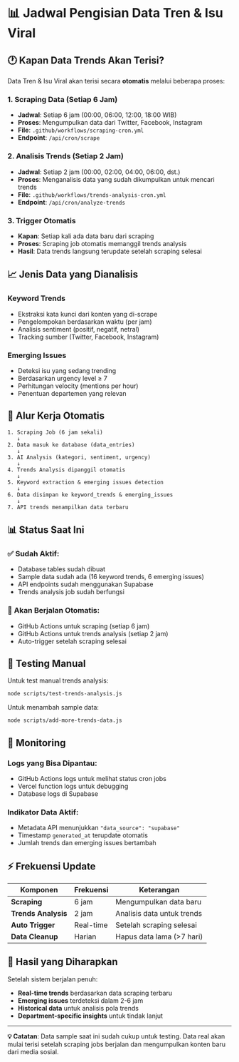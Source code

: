 # 📊 Jadwal Pengisian Data Tren & Isu Viral

## 🕐 Kapan Data Trends Akan Terisi?

Data Tren & Isu Viral akan terisi secara **otomatis** melalui beberapa proses:

### 1. **Scraping Data (Setiap 6 Jam)**

- **Jadwal**: Setiap 6 jam (00:00, 06:00, 12:00, 18:00 WIB)
- **Proses**: Mengumpulkan data dari Twitter, Facebook, Instagram
- **File**: `.github/workflows/scraping-cron.yml`
- **Endpoint**: `/api/cron/scrape`

### 2. **Analisis Trends (Setiap 2 Jam)**

- **Jadwal**: Setiap 2 jam (00:00, 02:00, 04:00, 06:00, dst.)
- **Proses**: Menganalisis data yang sudah dikumpulkan untuk mencari trends
- **File**: `.github/workflows/trends-analysis-cron.yml`
- **Endpoint**: `/api/cron/analyze-trends`

### 3. **Trigger Otomatis**

- **Kapan**: Setiap kali ada data baru dari scraping
- **Proses**: Scraping job otomatis memanggil trends analysis
- **Hasil**: Data trends langsung terupdate setelah scraping selesai

## 📈 Jenis Data yang Dianalisis

### **Keyword Trends**

- Ekstraksi kata kunci dari konten yang di-scrape
- Pengelompokan berdasarkan waktu (per jam)
- Analisis sentiment (positif, negatif, netral)
- Tracking sumber (Twitter, Facebook, Instagram)

### **Emerging Issues**

- Deteksi isu yang sedang trending
- Berdasarkan urgency level ≥ 7
- Perhitungan velocity (mentions per hour)
- Penentuan departemen yang relevan

## 🔄 Alur Kerja Otomatis

```
1. Scraping Job (6 jam sekali)
   ↓
2. Data masuk ke database (data_entries)
   ↓
3. AI Analysis (kategori, sentiment, urgency)
   ↓
4. Trends Analysis dipanggil otomatis
   ↓
5. Keyword extraction & emerging issues detection
   ↓
6. Data disimpan ke keyword_trends & emerging_issues
   ↓
7. API trends menampilkan data terbaru
```

## 📊 Status Saat Ini

### ✅ **Sudah Aktif:**

- Database tables sudah dibuat
- Sample data sudah ada (16 keyword trends, 6 emerging issues)
- API endpoints sudah menggunakan Supabase
- Trends analysis job sudah berfungsi

### 🔄 **Akan Berjalan Otomatis:**

- GitHub Actions untuk scraping (setiap 6 jam)
- GitHub Actions untuk trends analysis (setiap 2 jam)
- Auto-trigger setelah scraping selesai

## 🧪 Testing Manual

Untuk test manual trends analysis:

```bash
node scripts/test-trends-analysis.js
```

Untuk menambah sample data:

```bash
node scripts/add-more-trends-data.js
```

## 📱 Monitoring

### **Logs yang Bisa Dipantau:**

- GitHub Actions logs untuk melihat status cron jobs
- Vercel function logs untuk debugging
- Database logs di Supabase

### **Indikator Data Aktif:**

- Metadata API menunjukkan `"data_source": "supabase"`
- Timestamp `generated_at` terupdate otomatis
- Jumlah trends dan emerging issues bertambah

## ⚡ Frekuensi Update

| Komponen            | Frekuensi | Keterangan                 |
| ------------------- | --------- | -------------------------- |
| **Scraping**        | 6 jam     | Mengumpulkan data baru     |
| **Trends Analysis** | 2 jam     | Analisis data untuk trends |
| **Auto Trigger**    | Real-time | Setelah scraping selesai   |
| **Data Cleanup**    | Harian    | Hapus data lama (>7 hari)  |

## 🎯 Hasil yang Diharapkan

Setelah sistem berjalan penuh:

- **Real-time trends** berdasarkan data scraping terbaru
- **Emerging issues** terdeteksi dalam 2-6 jam
- **Historical data** untuk analisis pola trends
- **Department-specific insights** untuk tindak lanjut

---

**💡 Catatan**: Data sample saat ini sudah cukup untuk testing. Data real akan mulai terisi setelah scraping jobs berjalan dan mengumpulkan konten baru dari media sosial.

